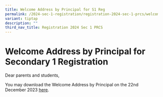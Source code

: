 ```yaml
---
title: Welcome Address by Principal for S1 Reg
permalink: /2024-sec-1-registration/registration-2024-sec-1-prcs/welcome/
variant: tiptap
description: ""
third_nav_title: Registration 2024 Sec 1 PRCS
---
```

<h1>Welcome Address by Principal for Secondary 1 Registration</h1><p></p><p>Dear parents and students,</p><p>You may download the Welcome Address by Principal on the 22nd December 2023&nbsp;<a href="../../../qql/slot/u618/S1%20Registration%20-%20Welcome%20Address%20by%20Principal.pdf" rel="noopener noreferrer nofollow" target="_blank"><u>here</u></a>.</p><p><br></p>